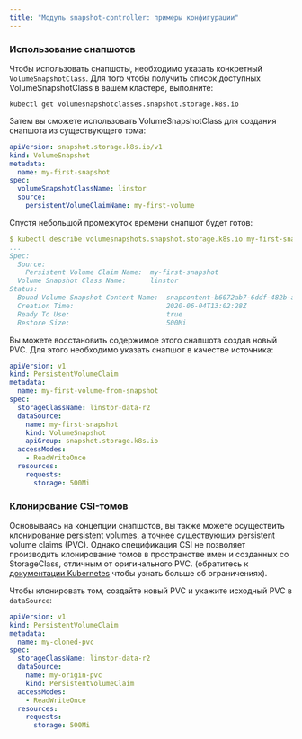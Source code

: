 ```yaml
---
title: "Модуль snapshot-controller: примеры конфигурации"
---
```


### Использование снапшотов

Чтобы использовать снапшоты, необходимо указать конкретный `VolumeSnapshotClass`.
Для того чтобы получить список доступных VolumeSnapshotClass в вашем кластере, выполните:

```shell
kubectl get volumesnapshotclasses.snapshot.storage.k8s.io
```

Затем вы сможете использовать VolumeSnapshotClass для создания снапшота из существующего тома:

```yaml
apiVersion: snapshot.storage.k8s.io/v1
kind: VolumeSnapshot
metadata:
  name: my-first-snapshot
spec:
  volumeSnapshotClassName: linstor
  source:
    persistentVolumeClaimName: my-first-volume
```

Спустя небольшой промежуток времени снапшот будет готов:

```yaml
$ kubectl describe volumesnapshots.snapshot.storage.k8s.io my-first-snapshot
...
Spec:
  Source:
    Persistent Volume Claim Name:  my-first-snapshot
  Volume Snapshot Class Name:      linstor
Status:
  Bound Volume Snapshot Content Name:  snapcontent-b6072ab7-6ddf-482b-a4e3-693088136d2c
  Creation Time:                       2020-06-04T13:02:28Z
  Ready To Use:                        true
  Restore Size:                        500Mi
```

Вы можете восстановить содержимое этого снапшота создав новый PVC. Для этого необходимо указать снапшот в качестве источника: 

```yaml
apiVersion: v1
kind: PersistentVolumeClaim
metadata:
  name: my-first-volume-from-snapshot
spec:
  storageClassName: linstor-data-r2
  dataSource:
    name: my-first-snapshot
    kind: VolumeSnapshot
    apiGroup: snapshot.storage.k8s.io
  accessModes:
    - ReadWriteOnce
  resources:
    requests:
      storage: 500Mi
```

### Клонирование CSI-томов

Основываясь на концепции снапшотов, вы также можете осуществить клонирование persistent volumes, а точнее существующих persistent volume claims (PVC).
Однако спецификация CSI не позволяет производить клонирование томов в пространстве имен и созданных со StorageClass, отличным от оригинального PVC.
(обратитесь к [документации Kubernetes](https://kubernetes.io/docs/concepts/storage/volume-pvc-datasource/) чтобы узнать больше об ограничениях).

Чтобы клонировать том, создайте новый PVC и укажите исходный PVC в `dataSource`:

```yaml
apiVersion: v1
kind: PersistentVolumeClaim
metadata:
  name: my-cloned-pvc
spec:
  storageClassName: linstor-data-r2
  dataSource:
    name: my-origin-pvc
    kind: PersistentVolumeClaim
  accessModes:
    - ReadWriteOnce
  resources:
    requests:
      storage: 500Mi
```
